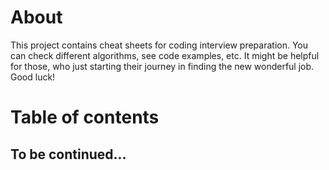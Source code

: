 # About
This project contains cheat sheets for coding interview preparation. You can check different algorithms, see code examples, etc.
It might be helpful for those, who just starting their journey in finding the new wonderful job. 
Good luck!

# Table of contents
## To be continued...
